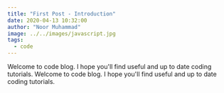```yaml
---
title: "First Post - Introduction"
date: 2020-04-13 10:32:00
author: "Noor Muhammad"
image: ../../images/javascript.jpg
tags:
  - code
---
```


Welcome to code blog. I hope you'll find useful and up to date coding tutorials. Welcome to code blog. I hope you'll find useful and up to date coding tutorials.
